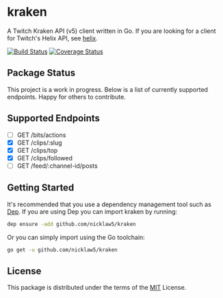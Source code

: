 # kraken

A Twitch Kraken API (v5) client written in Go. If you are looking for a client for Twitch's Helix API, see [helix](https://github.com/nicklaw5/helix).

[![Build Status](https://travis-ci.org/nicklaw5/kraken.svg?branch=master)](https://travis-ci.org/nicklaw5/kraken)
[![Coverage Status](https://coveralls.io/repos/github/nicklaw5/kraken/badge.svg)](https://coveralls.io/github/nicklaw5/kraken)

## Package Status

This project is a work in progress. Below is a list of currently supported endpoints. Happy for others to contribute.

## Supported Endpoints

- [ ] GET /bits/actions
- [x] GET /clips/:slug
- [x] GET /clips/top
- [x] GET /clips/followed
- [ ] GET /feed/:channel-id/posts

## Getting Started

It's recommended that you use a dependency management tool such as [Dep](https://github.com/golang/dep). If you are using Dep you can import kraken by running:

```bash
dep ensure -add github.com/nicklaw5/kraken
```

Or you can simply import using the Go toolchain:

```bash
go get -u github.com/nicklaw5/kraken
```

## License

This package is distributed under the terms of the [MIT](License) License.
